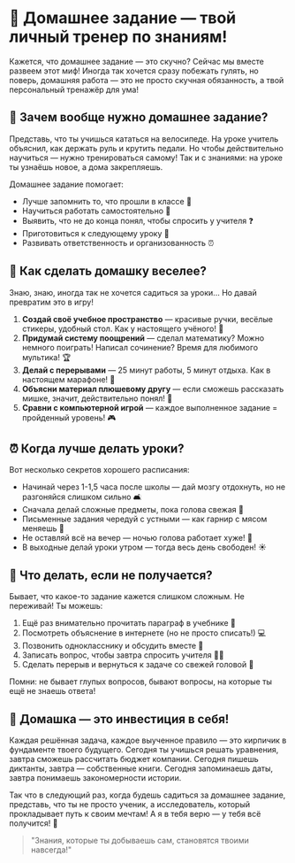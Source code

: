 # 📝 Домашнее задание — твой личный тренер по знаниям!

Кажется, что домашнее задание — это скучно? Сейчас мы вместе развеем этот миф! Иногда так хочется сразу побежать гулять, но поверь, домашняя работа — это не просто скучная обязанность, а твой персональный тренажёр для ума!

## 🧠 Зачем вообще нужно домашнее задание?

Представь, что ты учишься кататься на велосипеде. На уроке учитель объяснил, как держать руль и крутить педали. Но чтобы действительно научиться — нужно тренироваться самому! Так и с знаниями: на уроке ты узнаёшь новое, а дома закрепляешь. 

Домашнее задание помогает:
- Лучше запомнить то, что прошли в классе 🧩
- Научиться работать самостоятельно 🦸
- Выявить, что не до конца понял, чтобы спросить у учителя ❓
- Приготовиться к следующему уроку 🚀
- Развивать ответственность и организованность ⏰

## 🎯 Как сделать домашку веселее?

Знаю, знаю, иногда так не хочется садиться за уроки... Но давай превратим это в игру!

1. **Создай своё учебное пространство** — красивые ручки, весёлые стикеры, удобный стол. Как у настоящего учёного! 🔬
2. **Придумай систему поощрений** — сделал математику? Можно немного поиграть! Написал сочинение? Время для любимого мультика! 🏆
3. **Делай с перерывами** — 25 минут работы, 5 минут отдыха. Как в настоящем марафоне! 🏃
4. **Объясни материал плюшевому другу** — если сможешь рассказать мишке, значит, действительно понял! 🧸
5. **Сравни с компьютерной игрой** — каждое выполненное задание = пройденный уровень! 🎮

## ⏰ Когда лучше делать уроки?

Вот несколько секретов хорошего расписания:
- Начинай через 1-1,5 часа после школы — дай мозгу отдохнуть, но не разгоняйся слишком сильно 🛋️
- Сначала делай сложные предметы, пока голова свежая 🤔
- Письменные задания чередуй с устными — как гарнир с мясом меняешь 🍛
- Не оставляй всё на вечер — ночью голова работает хуже! 🌙
- В выходные делай уроки утром — тогда весь день свободен! ☀️

## 💪 Что делать, если не получается?

Бывает, что какое-то задание кажется слишком сложным. Не переживай! Ты можешь:
1. Ещё раз внимательно прочитать параграф в учебнике 📖
2. Посмотреть объяснение в интернете (но не просто списать!) 💻
3. Позвонить однокласснику и обсудить вместе 📱
4. Записать вопрос, чтобы завтра спросить учителя 🧑🏫
5. Сделать перерыв и вернуться к задаче со свежей головой 🧘

Помни: не бывает глупых вопросов, бывают вопросы, на которые ты ещё не знаешь ответа!

## 🌟 Домашка — это инвестиция в себя!

Каждая решённая задача, каждое выученное правило — это кирпичик в фундаменте твоего будущего. Сегодня ты учишься решать уравнения, завтра сможешь рассчитать бюджет компании. Сегодня пишешь диктанты, завтра — собственные книги. Сегодня запоминаешь даты, завтра понимаешь закономерности истории.

Так что в следующий раз, когда будешь садиться за домашнее задание, представь, что ты не просто ученик, а исследователь, который прокладывает путь к своим мечтам! А я в тебя верю — у тебя всё получится! 💫

> "Знания, которые ты добываешь сам, становятся твоими навсегда!"